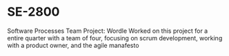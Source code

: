 # SE-2800
Software Processes Team Project: Wordle
Worked on this project for a entire quarter with a team of four, focusing on scrum development, working with a product owner, and the agile manafesto
